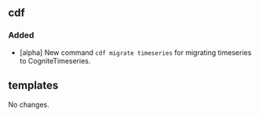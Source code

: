 ## cdf 

### Added

- [alpha] New command `cdf migrate timeseries` for migrating timeseries
to CogniteTimeseries.

## templates

No changes.